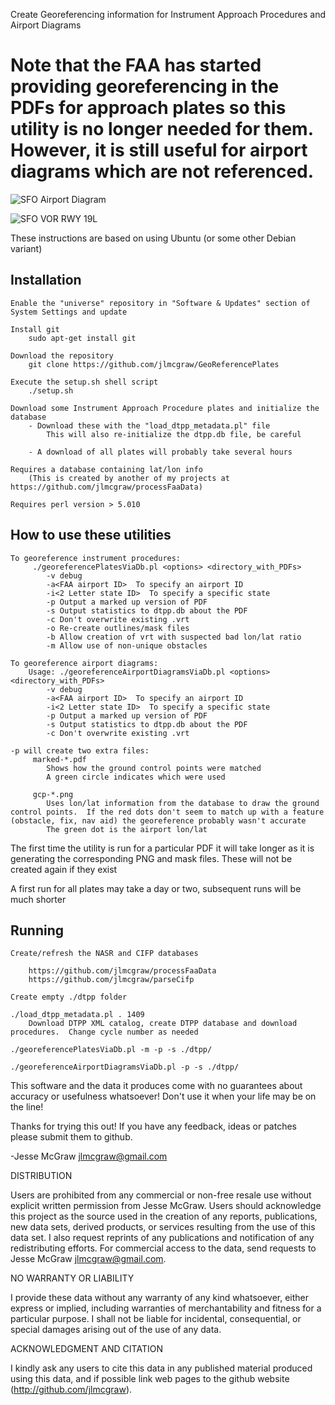 Create Georeferencing information for Instrument Approach Procedures and Airport Diagrams

# Note that the FAA has started providing georeferencing in the PDFs for approach plates so this utility is no longer needed for them.  However, it is still useful for airport diagrams which are not referenced.

![SFO Airport Diagram](https://raw.github.com/jlmcgraw/GeoReferencePlates/master/screenshots/SFO-AD.png)

![SFO VOR RWY 19L](https://raw.github.com/jlmcgraw/GeoReferencePlates/master/screenshots/SFO-VOR-RWY-19L.png)

These instructions are based on using Ubuntu (or some other Debian variant)

## Installation

	Enable the "universe" repository in "Software & Updates" section of System Settings and update

	Install git
		sudo apt-get install git

	Download the repository
		git clone https://github.com/jlmcgraw/GeoReferencePlates

	Execute the setup.sh shell script
		./setup.sh

	Download some Instrument Approach Procedure plates and initialize the database
		- Download these with the "load_dtpp_metadata.pl" file
			This will also re-initialize the dtpp.db file, be careful

		- A download of all plates will probably take several hours

	Requires a database containing lat/lon info 
		(This is created by another of my projects at https://github.com/jlmcgraw/processFaaData)

	Requires perl version > 5.010

## How to use these utilities
	
	To georeference instrument procedures:
		 ./georeferencePlatesViaDb.pl <options> <directory_with_PDFs>
			-v debug
			-a<FAA airport ID>  To specify an airport ID
			-i<2 Letter state ID>  To specify a specific state
			-p Output a marked up version of PDF
			-s Output statistics to dtpp.db about the PDF
			-c Don't overwrite existing .vrt
			-o Re-create outlines/mask files
			-b Allow creation of vrt with suspected bad lon/lat ratio
			-m Allow use of non-unique obstacles
	
	To georeference airport diagrams:
		Usage: ./georeferenceAirportDiagramsViaDb.pl <options> <directory_with_PDFs>
			-v debug
			-a<FAA airport ID>  To specify an airport ID
			-i<2 Letter state ID>  To specify a specific state
			-p Output a marked up version of PDF
			-s Output statistics to dtpp.db about the PDF
			-c Don't overwrite existing .vrt

	-p will create two extra files:
		 marked-*.pdf
			Shows how the ground control points were matched
			A green circle indicates which were used 

		 gcp-*.png
			Uses lon/lat information from the database to draw the ground control points.  If the red dots don't seem to match up with a feature (obstacle, fix, nav aid) the georeference probably wasn't accurate
			The green dot is the airport lon/lat

The first time the utility is run for a particular PDF it will take longer as it is generating the corresponding PNG and mask files.  These will not be created again if they exist

A first run for all plates may take a day or two, subsequent runs will be much shorter

## Running

	Create/refresh the NASR and CIFP databases
	
		https://github.com/jlmcgraw/processFaaData
		https://github.com/jlmcgraw/parseCifp

	Create empty ./dtpp folder

	./load_dtpp_metadata.pl . 1409
		Download DTPP XML catalog, create DTPP database and download procedures.  Change cycle number as needed

	./georeferencePlatesViaDb.pl -m -p -s ./dtpp/

	./georeferenceAirportDiagramsViaDb.pl -p -s ./dtpp/

This software and the data it produces come with no guarantees about accuracy or 
usefulness whatsoever!  Don't use it when your life may be on the line!

Thanks for trying this out!  If you have any feedback, ideas or patches please submit them to github.

-Jesse McGraw
jlmcgraw@gmail.com

DISTRIBUTION

Users are  prohibited from  any commercial or non-free resale use without 
explicit written permission from Jesse McGraw. Users should acknowledge this project as
the source used  in the creation  of any reports,  publications, new data  sets,
derived products, or services resulting from the use of this data set. I also
request  reprints of  any publications  and notification  of any  redistributing
efforts.   For commercial  access to  the data,  send requests  to Jesse McGraw
jlmcgraw@gmail.com.

NO WARRANTY OR LIABILITY

I provide  these data  without any  warranty of  any kind whatsoever, either
express or implied,  including warranties of  merchantability and fitness  for a
particular purpose. I shall not  be liable for incidental, consequential,  or
special damages arising out of the use of any data.

ACKNOWLEDGMENT AND CITATION

I kindly ask  any users to  cite this data  in any published  material produced
using this data,  and if possible  link web pages  to the github website
(http://github.com/jlmcgraw).
